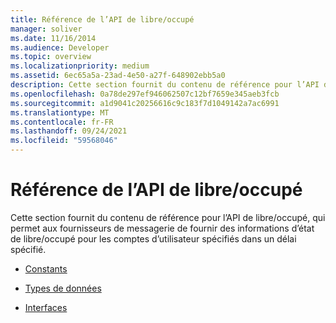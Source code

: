 ```yaml
---
title: Référence de l’API de libre/occupé
manager: soliver
ms.date: 11/16/2014
ms.audience: Developer
ms.topic: overview
ms.localizationpriority: medium
ms.assetid: 6ec65a5a-23ad-4e50-a27f-648902ebb5a0
description: Cette section fournit du contenu de référence pour l’API de libre/occupé, qui permet aux fournisseurs de messagerie de fournir des informations d’état de libre/occupé pour les comptes d’utilisateur spécifiés dans un délai spécifié.
ms.openlocfilehash: 0a78de297ef946062507c12bf7659e345aeb3fcb
ms.sourcegitcommit: a1d9041c20256616c9c183f7d1049142a7ac6991
ms.translationtype: MT
ms.contentlocale: fr-FR
ms.lasthandoff: 09/24/2021
ms.locfileid: "59568046"
---
```

# <a name="freebusy-api-reference"></a>Référence de l’API de libre/occupé

Cette section fournit du contenu de référence pour l’API de libre/occupé, qui permet aux fournisseurs de messagerie de fournir des informations d’état de libre/occupé pour les comptes d’utilisateur spécifiés dans un délai spécifié.

- [Constants](constants-free-busy-api.md)
    
- [Types de données](data-types-free-busy-api.md)
    
- [Interfaces](interfaces-free-busy-api.md)
    

